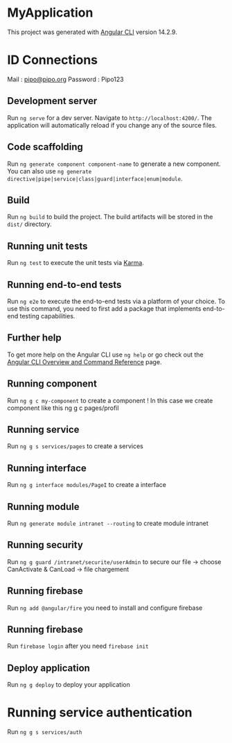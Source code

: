 # MyApplication

This project was generated with [Angular CLI](https://github.com/angular/angular-cli) version 14.2.9.

# ID Connections

Mail : pipo@pipo.org
Password : Pipo123

## Development server

Run `ng serve` for a dev server. Navigate to `http://localhost:4200/`. The application will automatically reload if you change any of the source files.

## Code scaffolding

Run `ng generate component component-name` to generate a new component. You can also use `ng generate directive|pipe|service|class|guard|interface|enum|module`.

## Build

Run `ng build` to build the project. The build artifacts will be stored in the `dist/` directory.

## Running unit tests

Run `ng test` to execute the unit tests via [Karma](https://karma-runner.github.io).

## Running end-to-end tests

Run `ng e2e` to execute the end-to-end tests via a platform of your choice. To use this command, you need to first add a package that implements end-to-end testing capabilities.

## Further help

To get more help on the Angular CLI use `ng help` or go check out the [Angular CLI Overview and Command Reference](https://angular.io/cli) page.

## Running component 

Run `ng g c my-component` to create a component ! In this case we create component like this ng g c pages/profil

## Running service

Run `ng g s services/pages` to create a services 

## Running interface

Run `ng g interface modules/PageI` to create a interface

## Running module

Run `ng generate module intranet --routing` to create module intranet

## Running security

Run `ng g guard /intranet/securite/userAdmin` to secure our file -> choose CanActivate & CanLoad -> file chargement

## Running firebase

Run `ng add @angular/fire` you need to install and configure firebase

## Running firebase

Run `firebase login` after you need `firebase init`

## Deploy application

Run `ng g deploy` to deploy your application

# Running service authentication

Run `ng g s services/auth`